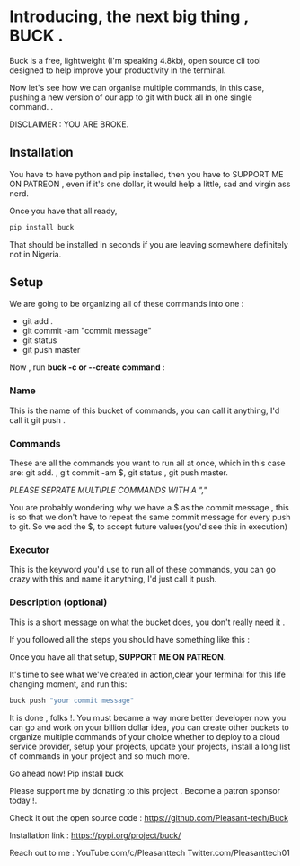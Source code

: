 # Introducing, the next big thing , BUCK .

Buck is a free, lightweight (I'm speaking 4.8kb), open source cli tool designed to help improve your productivity in the terminal.

Now let's see how we can organise multiple commands, in this case, pushing a new version of our app to git with buck all in one single command. .

DISCLAIMER : YOU ARE BROKE.

## Installation

You have to have python and pip installed, then you have to SUPPORT ME ON PATREON , even if it's one dollar, it would help a little, sad and virgin ass nerd.

Once you have that all ready,

```sh
pip install buck
```
That should be installed in seconds if you are leaving somewhere definitely not in Nigeria.

## Setup

We are going to be organizing all of these commands into one :

- git add .
- git commit -am "commit message"
- git status
- git push master


Now , run **buck -c or --create command :**

### Name
This is the name of this bucket of commands, you can call it anything, I'd call it git push .

### Commands
These are all the commands you want to run all at once, which in this case are:
git add. , git commit -am $, git status , git push master.

*PLEASE SEPRATE MULTIPLE COMMANDS WITH A ","*

You are probably wondering why we have a $ as the commit message , this is so that we don't have to repeat the same commit message for every push to git. So we add the $, to accept future values(you'd see this in execution)

### Executor

This is the keyword you'd use to run all of these commands, you can go crazy with this and name it anything, I'd just call it push.

### Description (optional)

This is a short message on what the bucket does, you don't really need it .

If you followed all the steps you should have something like this :




Once you have all that setup, **SUPPORT ME ON PATREON.**

It's time to see what we've created in action,clear your terminal for this life changing moment, and run this:

```sh
buck push "your commit message"
```

It is done , folks !. You must became a way more better developer now you can go and work on your billion dollar idea, you can create other buckets to organize multiple commands of your choice whether to deploy to a cloud service provider, setup your projects, update your projects, install a long list of commands in your project and so much more.

Go ahead now! Pip install buck


Please support me by donating to this project . Become a patron sponsor today !.

Check it out the open source code :
https://github.com/Pleasant-tech/Buck

Installation link :
https://pypi.org/project/buck/

Reach out to me :
YouTube.com/c/Pleasanttech
Twitter.com/Pleasanttech01
